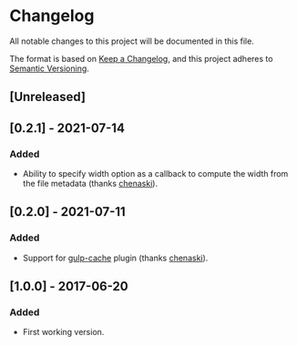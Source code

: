 # Changelog

All notable changes to this project will be documented in this file.

The format is based on [Keep a Changelog](https://keepachangelog.com/en/1.0.0/),
and this project adheres to [Semantic Versioning](https://semver.org/spec/v2.0.0.html).

## [Unreleased]

## [0.2.1] - 2021-07-14

### Added

- Ability to specify width option as a callback to compute the width from the file metadata (thanks [chenaski](https://github.com/chenaski)).

## [0.2.0] - 2021-07-11

### Added

- Support for [gulp-cache](https://github.com/jgable/gulp-cache#one-to-many-caching) plugin (thanks [chenaski](https://github.com/chenaski)).

## [1.0.0] - 2017-06-20

### Added

- First working version.
